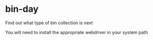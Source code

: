 # bin-day
Find out what type of bin collection is next

You will need to install the appropriate webdriver in your system path